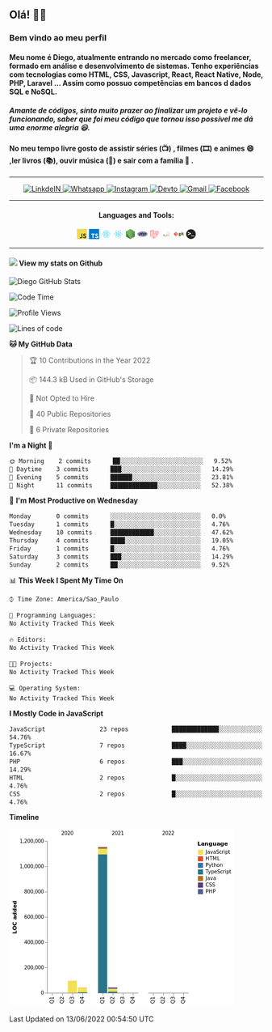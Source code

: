 ## Olá! 👋😁

### Bem vindo ao meu perfil

#### Meu nome é Diego, atualmente entrando no mercado como freelancer, formado em análise e desenvolvimento de sistemas. Tenho experiências com tecnologias como HTML, CSS, Javascript, React, React Native, Node, PHP, Laravel ... Assim como possuo competências em bancos d dados SQL e NoSQL.

##### Amante de códigos, sinto muito prazer ao finalizar um projeto e vê-lo funcionando, saber que foi meu código que tornou isso possível me dá uma enorme alegria 😃.

#### No meu tempo livre gosto de assistir séries (📺) , filmes (🎞️) e animes 😄 ,ler livros (📚), ouvir música (🎵) e sair com a família 👯 .

---

<div align="center">
<a target="_blank" href="https://www.linkedin.com/in/diego-sousa-dev/">
  <img  alt="LinkdeIN" width="22px" src="https://cdn.jsdelivr.net/npm/simple-icons@v3/icons/linkedin.svg" />
</a>
<a target="_blank" href="https://api.whatsapp.com/send?phone=5599984271185">
  <img  alt="Whatsapp" width="22px" src="https://cdn.jsdelivr.net/npm/simple-icons@v3/icons/whatsapp.svg" />
</a>
<a target="_blank" href="https://www.instagram.com/diegoss.dev/">
  <img  alt="Instagram" width="22px" src="https://cdn.jsdelivr.net/npm/simple-icons@v3/icons/instagram.svg" />
</a>
<a target="_blank" href="https://dev.to/diegosousasilva">
  <img  alt="Devto" width="22px" src="https://cdn.jsdelivr.net/npm/simple-icons@v3/icons/dev-dot-to.svg" />
</a>
<a target="_blank" href="mailto:sousa.diego.dev@gmail.com">
  <img  alt="Gmail" width="22px" src="https://cdn.jsdelivr.net/npm/simple-icons@v3/icons/gmail.svg" />
</a>
<a target="_blank" href="https://www.facebook.com/diegosousa.dasilva.1">
  <img  alt="Facebook" width="22px" src="https://cdn.jsdelivr.net/npm/simple-icons@v3/icons/facebook.svg" />
</a>
</div>

---

<div align="center">

#### Languages and Tools:

<code><img height="20" src="https://raw.githubusercontent.com/github/explore/80688e429a7d4ef2fca1e82350fe8e3517d3494d/topics/javascript/javascript.png"></code>
<code><img height="20" src="https://raw.githubusercontent.com/github/explore/80688e429a7d4ef2fca1e82350fe8e3517d3494d/topics/typescript/typescript.png"></code>
<code><img height="20" src="https://raw.githubusercontent.com/github/explore/80688e429a7d4ef2fca1e82350fe8e3517d3494d/topics/react-native/react-native.png"></code>
<code><img height="20" src="https://raw.githubusercontent.com/github/explore/80688e429a7d4ef2fca1e82350fe8e3517d3494d/topics/react/react.png"></code>
<code><img height="20" src="https://raw.githubusercontent.com/github/explore/80688e429a7d4ef2fca1e82350fe8e3517d3494d/topics/nodejs/nodejs.png"></code>
<code><img height="20" src="https://raw.githubusercontent.com/github/explore/80688e429a7d4ef2fca1e82350fe8e3517d3494d/topics/php/php.png"></code>
<code><img height="20" src="https://raw.githubusercontent.com/github/explore/80688e429a7d4ef2fca1e82350fe8e3517d3494d/topics/laravel/laravel.png"></code>
<code><img height="20" src="https://raw.githubusercontent.com/github/explore/80688e429a7d4ef2fca1e82350fe8e3517d3494d/topics/mysql/mysql.png"></code>
<code><img height="20" src="https://raw.githubusercontent.com/github/explore/80688e429a7d4ef2fca1e82350fe8e3517d3494d/topics/git/git.png"></code>
<code><img height="20" src="https://raw.githubusercontent.com/github/explore/80688e429a7d4ef2fca1e82350fe8e3517d3494d/topics/terminal/terminal.png"></code>

</div>

---

#### <img src="https://media.giphy.com/media/VgCDAzcKvsR6OM0uWg/giphy.gif" width="50"> View my stats on Github

![Diego GitHub Stats](https://github-readme-stats.vercel.app/api?username=DiegoSousaSilva&show_icons=true)

<!--START_SECTION:waka-->
![Code Time](http://img.shields.io/badge/Code%20Time-0%20secs-blue)

![Profile Views](http://img.shields.io/badge/Profile%20Views-0-blue)

![Lines of code](https://img.shields.io/badge/From%20Hello%20World%20I%27ve%20Written-1%20Million%20lines%20of%20code-blue)

**🐱 My GitHub Data** 

> 🏆 10 Contributions in the Year 2022
 > 
> 📦 144.3 kB Used in GitHub's Storage 
 > 
> 🚫 Not Opted to Hire
 > 
> 📜 40 Public Repositories 
 > 
> 🔑 6 Private Repositories  
 > 
**I'm a Night 🦉** 

```text
🌞 Morning    2 commits      ██░░░░░░░░░░░░░░░░░░░░░░░   9.52% 
🌆 Daytime    3 commits      ███░░░░░░░░░░░░░░░░░░░░░░   14.29% 
🌃 Evening    5 commits      ██████░░░░░░░░░░░░░░░░░░░   23.81% 
🌙 Night      11 commits     █████████████░░░░░░░░░░░░   52.38%

```
📅 **I'm Most Productive on Wednesday** 

```text
Monday       0 commits      ░░░░░░░░░░░░░░░░░░░░░░░░░   0.0% 
Tuesday      1 commits      █░░░░░░░░░░░░░░░░░░░░░░░░   4.76% 
Wednesday    10 commits     ████████████░░░░░░░░░░░░░   47.62% 
Thursday     4 commits      ████░░░░░░░░░░░░░░░░░░░░░   19.05% 
Friday       1 commits      █░░░░░░░░░░░░░░░░░░░░░░░░   4.76% 
Saturday     3 commits      ███░░░░░░░░░░░░░░░░░░░░░░   14.29% 
Sunday       2 commits      ██░░░░░░░░░░░░░░░░░░░░░░░   9.52%

```


📊 **This Week I Spent My Time On** 

```text
⌚︎ Time Zone: America/Sao_Paulo

💬 Programming Languages: 
No Activity Tracked This Week

🔥 Editors: 
No Activity Tracked This Week

🐱‍💻 Projects: 
No Activity Tracked This Week

💻 Operating System: 
No Activity Tracked This Week

```

**I Mostly Code in JavaScript** 

```text
JavaScript               23 repos            █████████████░░░░░░░░░░░░   54.76% 
TypeScript               7 repos             ████░░░░░░░░░░░░░░░░░░░░░   16.67% 
PHP                      6 repos             ███░░░░░░░░░░░░░░░░░░░░░░   14.29% 
HTML                     2 repos             █░░░░░░░░░░░░░░░░░░░░░░░░   4.76% 
CSS                      2 repos             █░░░░░░░░░░░░░░░░░░░░░░░░   4.76%

```


**Timeline**

![Chart not found](https://raw.githubusercontent.com/DiegoSousaSilva/DiegoSousaSilva/master/charts/bar_graph.png) 


 Last Updated on 13/06/2022 00:54:50 UTC
<!--END_SECTION:waka-->

